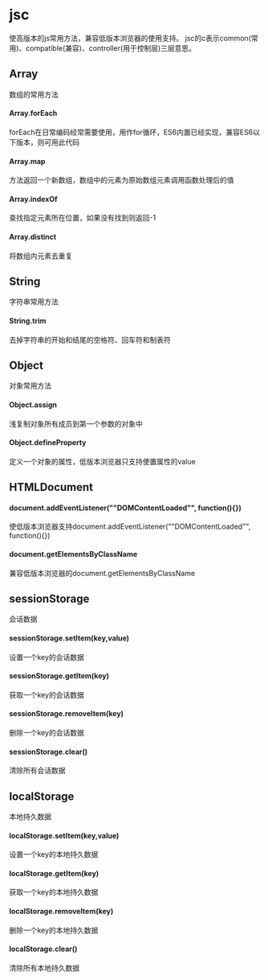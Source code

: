 # jsc
使高版本的js常用方法，兼容低版本浏览器的使用支持。
jsc的c表示common(常用)、compatible(兼容)、controller(用于控制层)三层意思。

## Array
数组的常用方法

#### Array.forEach
forEach在日常编码经常需要使用，用作for循环，ES6内置已经实现，兼容ES6以下版本，则可用此代码

#### Array.map
方法返回一个新数组，数组中的元素为原始数组元素调用函数处理后的值

#### Array.indexOf
查找指定元素所在位置，如果没有找到则返回-1

#### Array.distinct
将数组内元素去重复

## String
字符串常用方法

#### String.trim
去掉字符串的开始和结尾的空格符、回车符和制表符

## Object
对象常用方法

#### Object.assign
浅复制对象所有成员到第一个参数的对象中

#### Object.defineProperty
定义一个对象的属性，低版本浏览器只支持使置属性的value

## HTMLDocument

#### document.addEventListener(""DOMContentLoaded"", function(){})
使低版本浏览器支持document.addEventListener(""DOMContentLoaded"", function(){})

#### document.getElementsByClassName
兼容低版本浏览器的document.getElementsByClassName

## sessionStorage
会话数据

#### sessionStorage.setItem(key,value)
设置一个key的会话数据

#### sessionStorage.getItem(key)
获取一个key的会话数据

#### sessionStorage.removeItem(key)
删除一个key的会话数据

#### sessionStorage.clear()
清除所有会话数据

## localStorage
本地持久数据

#### localStorage.setItem(key,value)
设置一个key的本地持久数据

#### localStorage.getItem(key)
获取一个key的本地持久数据

#### localStorage.removeItem(key)
删除一个key的本地持久数据

#### localStorage.clear()
清除所有本地持久数据